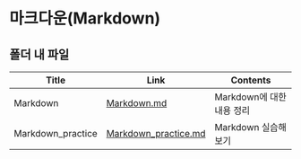 # 마크다운(Markdown)



## 폴더 내 파일

| Title             | Link                                        | Contents                  |
| ----------------- | ------------------------------------------- | ------------------------- |
| Markdown          | [Markdown.md](./Markdown.md)                   | Markdown에 대한 내용 정리 |
| Markdown_practice | [Markdown_practice.md](./Markdown_practice.md) | Markdown 실습해보기       |
